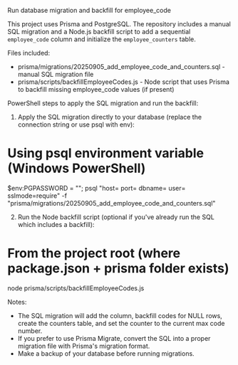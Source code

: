 Run database migration and backfill for employee_code

This project uses Prisma and PostgreSQL. The repository includes a manual SQL migration and a Node.js backfill script to add a sequential `employee_code` column and initialize the `employee_counters` table.

Files included:
- prisma/migrations/20250905_add_employee_code_and_counters.sql  - manual SQL migration file
- prisma/scripts/backfillEmployeeCodes.js - Node script that uses Prisma to backfill missing employee_code values (if present)

PowerShell steps to apply the SQL migration and run the backfill:

1) Apply the SQL migration directly to your database (replace the connection string or use psql with env):

# Using psql environment variable (Windows PowerShell)
$env:PGPASSWORD = "<your-db-password>";
psql "host=<host> port=<port> dbname=<db> user=<user> sslmode=require" -f "prisma/migrations/20250905_add_employee_code_and_counters.sql"

2) Run the Node backfill script (optional if you've already run the SQL which includes a backfill):

# From the project root (where package.json + prisma folder exists)
node prisma/scripts/backfillEmployeeCodes.js

Notes:
- The SQL migration will add the column, backfill codes for NULL rows, create the counters table, and set the counter to the current max code number.
- If you prefer to use Prisma Migrate, convert the SQL into a proper migration file with Prisma's migration format.
- Make a backup of your database before running migrations.
